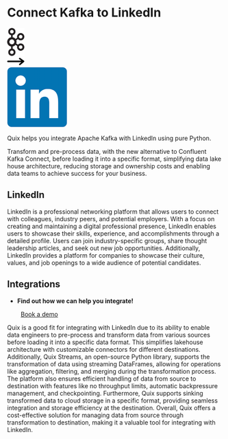 # Connect Kafka to LinkedIn

<div class="connect-images cards blog-grid-card" markdown>
<div>
<img src="../images/kafka_logo.png" width="40px" />
</div>
<div>
<img src="../images/arrow.svg" width="40px" />
</div>
<div>
<img src="./images/linkedin_1.jpg" />
</div>
</div>

Quix helps you integrate Apache Kafka with LinkedIn using pure Python.

Transform and pre-process data, with the new alternative to Confluent Kafka Connect, before loading it into a specific format, simplifying data lake house architecture, reducing storage and ownership costs and enabling data teams to achieve success for your business.

## LinkedIn

LinkedIn is a professional networking platform that allows users to connect with colleagues, industry peers, and potential employers. With a focus on creating and maintaining a digital professional presence, LinkedIn enables users to showcase their skills, experience, and accomplishments through a detailed profile. Users can join industry-specific groups, share thought leadership articles, and seek out new job opportunities. Additionally, LinkedIn provides a platform for companies to showcase their culture, values, and job openings to a wide audience of potential candidates.

## Integrations

<div class="grid cards" markdown>

- __Find out how we can help you integrate!__

    <a class="md-button md-button--primary" href="https://quix.io/book-a-demo" target="_blank" style="margin:.5rem;">Book a demo</a>

</div>


Quix is a good fit for integrating with LinkedIn due to its ability to enable data engineers to pre-process and transform data from various sources before loading it into a specific data format. This simplifies lakehouse architecture with customizable connectors for different destinations. Additionally, Quix Streams, an open-source Python library, supports the transformation of data using streaming DataFrames, allowing for operations like aggregation, filtering, and merging during the transformation process. The platform also ensures efficient handling of data from source to destination with features like no throughput limits, automatic backpressure management, and checkpointing. Furthermore, Quix supports sinking transformed data to cloud storage in a specific format, providing seamless integration and storage efficiency at the destination. Overall, Quix offers a cost-effective solution for managing data from source through transformation to destination, making it a valuable tool for integrating with LinkedIn.

